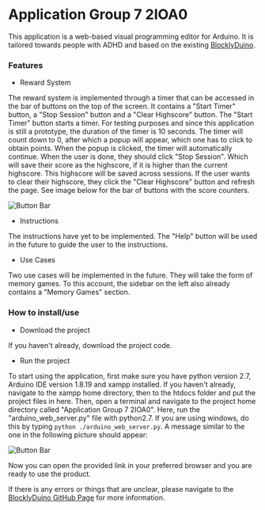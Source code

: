 
# Application Group 7 2IOA0

This application is a web-based visual programming editor for Arduino. It is tailored towards people with ADHD and based on the existing [BlocklyDuino](https://github.com/BlocklyDuino/BlocklyDuino).

### Features

* Reward System

The reward system is implemented through a timer that can be accessed in the bar of buttons on the top of the screen. It contains a "Start Timer" button, a "Stop Session" button and a "Clear Highscore" button. The "Start Timer" button starts a timer. For testing purposes and since this application is still a prototype, the duration of the timer is 10 seconds. The timer will count down to 0, after which a popup will appear, which one has to click to obtain points. When the popup is clicked, the timer will automatically continue. When the user is done, they should click "Stop Session". Which will save their score as the highscore, if it is higher than the current highscore. This highscore will be saved across sessions. If the user wants to clear their highscore, they click the "Clear Highscore" button and refresh the page. See image below for the bar of buttons with the score counters.

![Button Bar](https://i.ibb.co/Ln4w52m/Screenshot-2024-05-24-092221.png "Button Bar")

* Instructions

The instructions have yet to be implemented. The "Help" button will be used in the future to guide the user to the instructions.

* Use Cases

Two use cases will be implemented in the future. They will take the form of memory games. To this account, the sidebar on the left also already contains a "Memory Games" section.

### How to install/use

* Download the project

If you haven't already, download the project code.

* Run the project

To start using the application, first make sure you have python version 2.7, Arduino IDE version 1.8.19 and xampp installed. If you haven't already, navigate to the xampp home directory, then to the htdocs folder and put the project files in here. Then, open a terminal and navigate to the project home directory called "Application Group 7 2IOA0". Here, run the "arduino_web_server.py" file with python2.7. If you are using windows, do this by typing `python ./arduino_web_server.py`. A message similar to the one in the following picture should appear:

![Button Bar](https://i.ibb.co/VVg5tQG/Screenshot-2024-05-24-093650.png "Button Bar")

Now you can open the provided link in your preferred browser and you are ready to use the product.

If there is any errors or things that are unclear, please navigate to the [BlocklyDuino GitHub Page](https://github.com/BlocklyDuino/BlocklyDuino) for more information.